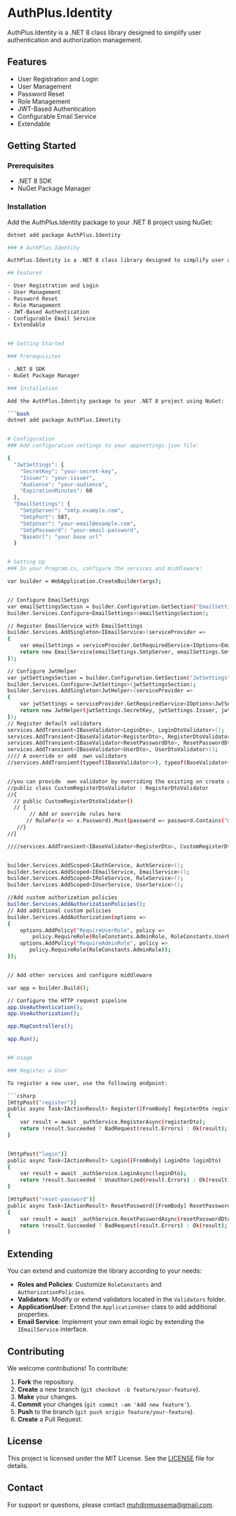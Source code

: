 ﻿# AuthPlus.Identity

AuthPlus.Identity is a .NET 8 class library designed to simplify user authentication and authorization management.

## Features

- User Registration and Login
- User Management
- Password Reset
- Role Management
- JWT-Based Authentication
- Configurable Email Service
- Extendable

## Getting Started

### Prerequisites

- .NET 8 SDK
- NuGet Package Manager

### Installation

Add the AuthPlus.Identity package to your .NET 8 project using NuGet:

````bash
dotnet add package AuthPlus.Identity

### # AuthPlus.Identity

AuthPlus.Identity is a .NET 8 class library designed to simplify user authentication and authorization management.

## Features

- User Registration and Login
- User Management
- Password Reset
- Role Management
- JWT-Based Authentication
- Configurable Email Service
- Extendable


## Getting Started

### Prerequisites

- .NET 8 SDK
- NuGet Package Manager

### Installation

Add the AuthPlus.Identity package to your .NET 8 project using NuGet:

```bash
dotnet add package AuthPlus.Identity


# Configuration
### Add configuration settings to your appsettings.json file:

{
  "JwtSettings": {
    "SecretKey": "your-secret-key",
    "Issuer": "your-issuer",
    "Audience": "your-audience",
    "ExpirationMinutes": 60
  },
  "EmailSettings": {
    "SmtpServer": "smtp.example.com",
    "SmtpPort": 587,
    "SmtpUser": "your-email@example.com",
    "SmtpPassword": "your-email-password",
    "BaseUrl": "your base url"
  }


# Setting Up
### In your Program.cs, configure the services and middleware:

var builder = WebApplication.CreateBuilder(args);


// Configure EmailSettings
var emailSettingsSection = builder.Configuration.GetSection("EmailSettings");
builder.Services.Configure<EmailSettings>(emailSettingsSection);

// Register EmailService with EmailSettings
builder.Services.AddSingleton<IEmailService>(serviceProvider =>
{
    var emailSettings = serviceProvider.GetRequiredService<IOptions<EmailSettings>>().Value;
    return new EmailService(emailSettings.SmtpServer, emailSettings.SmtpPort, emailSettings.SmtpUser, emailSettings.SmtpPassword);
});

// Configure JwtHelper
var jwtSettingsSection = builder.Configuration.GetSection("JwtSettings");
builder.Services.Configure<JwtSettings>(jwtSettingsSection);
builder.Services.AddSingleton<JwtHelper>(serviceProvider =>
{
    var jwtSettings = serviceProvider.GetRequiredService<IOptions<JwtSettings>>().Value;
    return new JwtHelper(jwtSettings.SecretKey, jwtSettings.Issuer, jwtSettings.Audience);
});
// Register default validators
services.AddTransient<IBaseValidator<LoginDto>, LoginDtoValidator>();
services.AddTransient<IBaseValidator<RegisterDto>, RegisterDtoValidator>();
services.AddTransient<IBaseValidator<ResetPasswordDto>, ResetPasswordDtoValidator>();
services.AddTransient<IBaseValidator<UserDto>, UserDtoValidator>();
//// A override or add  own validators
//services.AddTransient(typeof(IBaseValidator<>), typeof(BaseValidator<>));


//you can provide  own validator by overriding the existing on create a new class
//public class CustomRegisterDtoValidator : RegisterDtoValidator
//{
  // public CustomRegisterDtoValidator()
  // {
       // Add or override rules here
      // RuleFor(x => x.Password).Must(password => password.Contains("@")).WithMessage("Password must contain '@'.");
   //}
//}

////services.AddTransient<IBaseValidator<RegisterDto>, CustomRegisterDtoValidator>();


builder.Services.AddScoped<IAuthService, AuthService>();
builder.Services.AddScoped<IEmailService, EmailService>();
builder.Services.AddScoped<IRoleService, RoleService>();
builder.Services.AddScoped<IUserService, UserService>();

//Add custom authorization policies
builder.Services.AddAuthorizationPolicies();
// Add additional custom policies
builder.Services.AddAuthorization(options =>
{
    options.AddPolicy("RequireUserRole", policy =>
        policy.RequireRole(RoleConstants.AdminRole, RoleConstants.UserRole));
    options.AddPolicy("RequireAdminRole", policy =>
       policy.RequireRole(RoleConstants.AdminRole));
});


// Add other services and configure middleware

var app = builder.Build();

// Configure the HTTP request pipeline
app.UseAuthentication();
app.UseAuthorization();

app.MapControllers();

app.Run();


## Usage

### Register a User

To register a new user, use the following endpoint:

```csharp
[HttpPost("register")]
public async Task<IActionResult> Register([FromBody] RegisterDto registerDto)
{
    var result = await _authService.RegisterAsync(registerDto);
    return !result.Succeeded ? BadRequest(result.Errors) : Ok(result);
}


[HttpPost("login")]
public async Task<IActionResult> Login([FromBody] LoginDto loginDto)
{
    var result = await _authService.LoginAsync(loginDto);
    return !result.Succeeded ? Unauthorized(result.Errors) : Ok(result);
}

[HttpPost("reset-password")]
public async Task<IActionResult> ResetPassword([FromBody] ResetPasswordDto resetPasswordDto)
{
    var result = await _authService.ResetPasswordAsync(resetPasswordDto);
    return !result.Succeeded ? BadRequest(result.Errors) : Ok(result);
}

````

## Extending

You can extend and customize the library according to your needs:

- **Roles and Policies**: Customize `RoleConstants` and `AuthorizationPolicies`.
- **Validators**: Modify or extend validators located in the `Validators` folder.
- **ApplicationUser**: Extend the `ApplicationUser` class to add additional properties.
- **Email Service**: Implement your own email logic by extending the `IEmailService` interface.

## Contributing

We welcome contributions! To contribute:

1. **Fork** the repository.
2. **Create** a new branch (`git checkout -b feature/your-feature`).
3. **Make** your changes.
4. **Commit** your changes (`git commit -am 'Add new feature'`).
5. **Push** to the branch (`git push origin feature/your-feature`).
6. **Create** a Pull Request.

## License

This project is licensed under the MIT License. See the [LICENSE](LICENSE) file for details.

## Contact

For support or questions, please contact [muhdinmussema@gmail.com](mailto:muhdinmussema@gmail.com).
